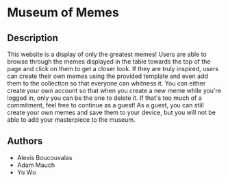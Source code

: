 # Museum of Memes

## Description

This website is a display of only the greatest memes! Users are able to browse through the memes displayed in the table towards the top of the page and click on them to get a closer look. If they are truly inspired, users can create their own memes using the provided template and even add them to the collection so that everyone can whitness it. You can either create your own account so that when you create a new meme while you're logged in, only you can be the one to delete it. If that's too much of a commitment, feel free to continue as a guest! As a guest, you can still create your own memes and save them to your device, but you will not be able to add your masterpiece to the museum.

## Authors
* Alexis Boucouvalas
* Adam Mauch
* Yu Wu